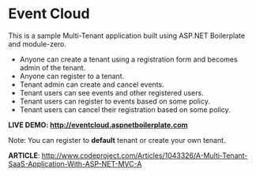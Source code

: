# Event Cloud
This is a sample Multi-Tenant application built using ASP.NET Boilerplate and module-zero.

* Anyone can create a tenant using a registration form and becomes admin of the tenant.
* Anyone can register to a tenant.
* Tenant admin can create and cancel events.
* Tenant users can see events and other registered users.
* Tenant users can register to events based on some policy.
* Tenant users can cancel their registration based on some policy.

__LIVE DEMO: http://eventcloud.aspnetboilerplate.com__

Note: You can register to __default__ tenant or create your own tenant.

__ARTICLE__: http://www.codeproject.com/Articles/1043326/A-Multi-Tenant-SaaS-Application-With-ASP-NET-MVC-A
